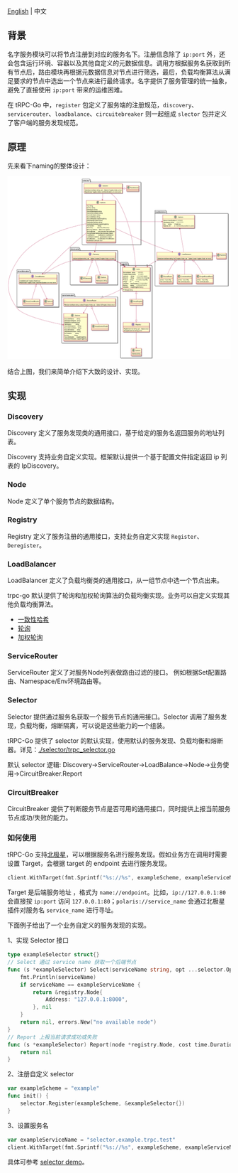 [English](README.md) | 中文

## 背景

名字服务模块可以将节点注册到对应的服务名下。注册信息除了 `ip:port` 外，还会包含运行环境、容器以及其他自定义的元数据信息。调用方根据服务名获取到所有节点后，路由模块再根据元数据信息对节点进行筛选，最后，负载均衡算法从满足要求的节点中选出一个节点来进行最终请求。名字提供了服务管理的统一抽象，避免了直接使用 `ip:port` 带来的运维困难。

在 tRPC-Go 中，`register` 包定义了服务端的注册规范，`discovery`、`servicerouter`、`loadbalance`、`circuitebreaker` 则一起组成 `slector` 包并定义了客户端的服务发现规范。

## 原理

先来看下naming的整体设计：

![naming design](/.resources-without-git-lfs/naming/naming.png)

结合上图，我们来简单介绍下大致的设计、实现。

## 实现

### Discovery

Discovery 定义了服务发现类的通用接口，基于给定的服务名返回服务的地址列表。

Discovery 支持业务自定义实现。框架默认提供一个基于配置文件指定返回 ip 列表的 IpDiscovery。

### Node

Node 定义了单个服务节点的数据结构。

### Registry

Registry 定义了服务注册的通用接口，支持业务自定义实现 `Register`、`Deregister`。

### LoadBalancer

LoadBalancer 定义了负载均衡类的通用接口，从一组节点中选一个节点出来。

trpc-go 默认提供了轮询和加权轮询算法的负载均衡实现。业务可以自定义实现其他负载均衡算法。

- [一致性哈希](/naming/loadbalance/consistenthash)
- [轮询](/naming/loadbalance/roundrobin)
- [加权轮询](/naming/loadbalance/weightroundrobin)

### ServiceRouter

ServiceRouter 定义了对服务Node列表做路由过滤的接口。 例如根据Set配置路由、Namespace/Env环境路由等。

### Selector

Selector 提供通过服务名获取一个服务节点的通用接口。Selector 调用了服务发现，负载均衡，熔断隔离，可以说是这些能力的一个组装。

tRPC-Go 提供了 selector 的默认实现，使用默认的服务发现、负载均衡和熔断器。详见：[./selector/trpc_selector.go](/naming/selector/trpc_selector.go)

默认 selector 逻辑: Discovery->ServiceRouter->LoadBalance->Node->业务使用->CircuitBreaker.Report

### CircuitBreaker

CircuitBreaker 提供了判断服务节点是否可用的通用接口，同时提供上报当前服务节点成功/失败的能力。

### 如何使用

tRPC-Go 支持[北极星](https://github.com/trpc-ecosystem/go-naming-polarismesh)，可以根据服务名进行服务发现。假如业务方在调用时需要设置 Target，会根据 target 的 endpoint 去进行服务发现。

```go
client.WithTarget(fmt.Sprintf("%s://%s", exampleScheme, exampleServiceName)),
```


Target 是后端服务地址 ，格式为 `name://endpoint`。比如，`ip://127.0.0.1:80` 会直接按 `ip:port` 访问 `127.0.0.1:80`；`polaris://service_name` 会通过北极星插件对服务名 `service_name` 进行寻址。

下面例子给出了一个业务自定义的服务发现的实现。

1、实现 Selector 接口

```go
type exampleSelector struct{}
// Select 通过 service name 获取一个后端节点
func (s *exampleSelector) Select(serviceName string, opt ...selector.Option) (*registry.Node, error) {
    fmt.Println(serviceName)
    if serviceName == exampleServiceName {
        return &registry.Node{
            Address: "127.0.0.1:8000",
        }, nil
    }
    return nil, errors.New("no available node")
}
// Report 上报当前请求成功或失败
func (s *exampleSelector) Report(node *registry.Node, cost time.Duration, success error) error {
    return nil
}
```

2、注册自定义 selector

```go
var exampleScheme = "example"
func init() {
    selector.Register(exampleScheme, &exampleSelector{})
}
```

3、设置服务名

```go
var exampleServiceName = "selector.example.trpc.test"
client.WithTarget(fmt.Sprintf("%s://%s", exampleScheme, exampleServiceName))
```


具体可参考 [selector demo](/examples/features/selector)。
